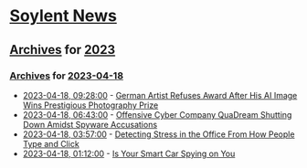 # [Soylent News](../../../README.md)

## [Archives](../../index.md) for [2023](../index.md)

### [Archives](../../index.md) for [2023-04-18](index.md)

* [2023-04-18, 09:28:00](https://soylentnews.org/article.pl?sid=23/04/17/1628205&from=rss) - [German Artist Refuses Award After His AI Image Wins Prestigious Photography Prize](https://soylentnews.org/article.pl?sid=23/04/17/1628205&from=rss)
* [2023-04-18, 06:43:00](https://soylentnews.org/article.pl?sid=23/04/17/1613247&from=rss) - [Offensive Cyber Company QuaDream Shutting Down Amidst Spyware Accusations](https://soylentnews.org/article.pl?sid=23/04/17/1613247&from=rss)
* [2023-04-18, 03:57:00](https://soylentnews.org/article.pl?sid=23/04/17/169211&from=rss) - [Detecting Stress in the Office From How People Type and Click](https://soylentnews.org/article.pl?sid=23/04/17/169211&from=rss)
* [2023-04-18, 01:12:00](https://soylentnews.org/article.pl?sid=23/04/17/1059203&from=rss) - [Is Your Smart Car Spying on You](https://soylentnews.org/article.pl?sid=23/04/17/1059203&from=rss)
